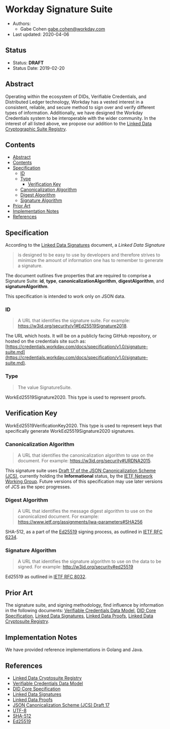 # Workday Signature Suite
- Authors: 
  - Gabe Cohen [gabe.cohen@workday.com](mailto:gabe.cohen@workday.com)
- Last updated: 2020-04-06

## Status
- Status: **DRAFT**
- Status Date: 2019-02-20

## Abstract
Operating within the ecosystem of DIDs, Verifiable Credentials, and Distributed Ledger technology, Workday has a vested interest in a consistent, reliable, and secure method to sign over and verify different types of information. Additionally, we have designed the Workday Credentials system to be interoperable with the wider community. In the interest of all listed above, we propose our addition to the [Linked Data Cryptographic Suite Registry](https://w3c-ccg.github.io/ld-cryptosuite-registry).

## Contents
  * [Abstract](#abstract)
  * [Contents](#contents)
  * [Specification](#specification)
    - [ID](#id)
    - [Type](#type)
      + [Verification Key](#verification-key)
    - [Canonicalization Algorithm](#canonicalization-algorithm)
    - [Digest Algorithm](#digest-algorithm)
    - [Signature Algorithm](#signature-algorithm)
  * [Prior Art](#prior-art)
  * [Implementation Notes](#implementation-notes)
  * [References](#references)

## Specification
According to the [Linked Data Signatures](https://w3c-dvcg.github.io/ld-signatures/) document, a _Linked Data Signature_

>  is designed to be easy to use by developers and therefore strives to minimize the amount of information one has to remember to generate a signature. 

The document outlines five properties that are required to comprise a Signature Suite: **id**, **type**, **canonicalizationAlgorithm**, **digestAlgorithm**, and **signatureAlgorithm**.

This specification is intended to work only on JSON data.

### ID
> A URL that identifies the signature suite. For example: https://w3id.org/security/v1#Ed25519Signature2018.

The URL which hosts. It will be on a publicly facing GitHub repository, or hosted on the credentials site such as: [https://credentials.workday.com/docs/specification/v1.0/signature-suite.md](https://credentials.workday.com/docs/specification/v1.0/signature-suite.md).

### Type
> The value SignatureSuite.
   
WorkEd25519Signature2020. This type is used to represent proofs.

## Verification Key

WorkEd25519VerificationKey2020. This type is used to represent keys that specifically generate WorkEd25519Signature2020 signatures.

### Canonicalization Algorithm
> A URL that identifies the canonicalization algorithm to use on the document. For example: https://w3id.org/security#URDNA2015.

This signature suite uses [Draft 17 of the JSON Canonicalization Scheme (JCS)](https://tools.ietf.org/id/draft-rundgren-json-canonicalization-scheme-17.html), currently holding the __Informational__ status, by the [IETF Network Working Group](https://datatracker.ietf.org/drafts/current/). Future versions of this specification may use later versions of JCS as the spec progresses.

### Digest Algorithm
> A URL that identifies the message digest algorithm to use on the canonicalized document. For example: https://www.ietf.org/assignments/jwa-parameters#SHA256

SHA-512, as a part of the [Ed25519](https://tools.ietf.org/html/rfc8032) signing process, as outlined in [IETF RFC 6234](https://tools.ietf.org/html/rfc6234).

### Signature Algorithm
> A URL that identifies the signature algorithm to use on the data to be signed. For example: http://w3id.org/security#ed25519 

Ed25519 as outlined in [IETF RFC 8032](https://tools.ietf.org/html/rfc8032).

## Prior Art
The signature suite, and signing methodology, find influence by information in the following documents: [Verifiable Credentials Data Model](https://w3c.github.io/vc-data-model/), [DID Core Specification](https://w3c.github.io/did-core/), [Linked Data Signatures](https://w3c-dvcg.github.io/ld-signatures), [Linked Data Proofs](https://w3c-dvcg.github.io/ld-proofs/), [Linked Data Cryptosuite Registry](https://w3c-ccg.github.io/ld-cryptosuite-registry).

## Implementation Notes

We have provided reference implementations in Golang and Java.

## References
- [Linked Data Cryptosuite Registry](https://w3c-ccg.github.io/ld-cryptosuite-registry)
- [Verifiable Credentials Data Model](https://w3c.github.io/vc-data-model/)
- [DID Core Specification](https://w3c.github.io/did-core/)
- [Linked Data Signatures](https://w3c-dvcg.github.io/ld-signatures)
- [Linked Data Proofs](https://w3c-dvcg.github.io/ld-proofs/)
- [JSON Canonicalization Scheme (JCS) Draft 17](https://tools.ietf.org/id/draft-rundgren-json-canonicalization-scheme-17.html)
- [UTF-8](https://tools.ietf.org/html/rfc3629)
- [SHA-512](https://tools.ietf.org/html/rfc6234)
- [Ed25519](https://tools.ietf.org/html/rfc8032)
